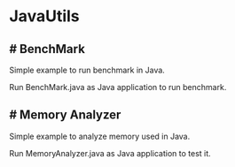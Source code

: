 # JavaUtils

## # BenchMark

 Simple example to run benchmark in Java.  
 
 Run BenchMark.java as Java application to run benchmark.

## # Memory Analyzer

 Simple example to analyze memory used in Java.  
 
 Run MemoryAnalyzer.java as Java application to test it.